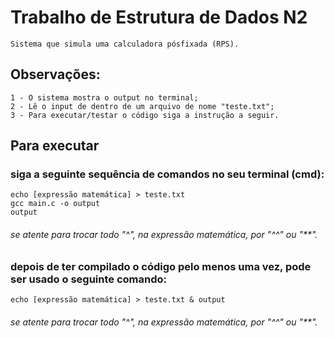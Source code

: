# Trabalho de Estrutura de Dados N2
    Sistema que simula uma calculadora pósfixada (RPS).

## Observações:
    1 - O sistema mostra o output no terminal;
    2 - Lê o input de dentro de um arquivo de nome "teste.txt";
    3 - Para executar/testar o código siga a instrução a seguir.

## Para executar
### siga a seguinte sequência de comandos no seu terminal (cmd):
    echo [expressão matemática] > teste.txt
    gcc main.c -o output
    output
###### se atente para trocar todo "^", na expressão matemática, por "^^" ou "**".
### depois de ter compilado o código pelo menos uma vez, pode ser usado o seguinte comando:
    echo [expressão matemática] > teste.txt & output
###### se atente para trocar todo "^", na expressão matemática, por "^^" ou "**".
